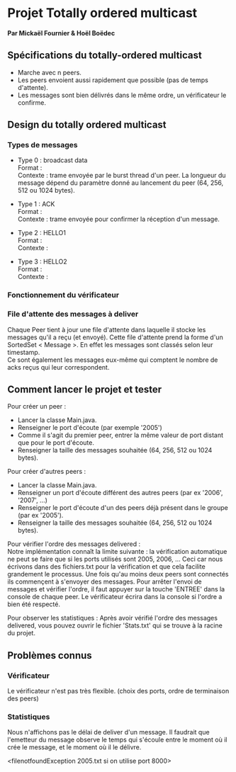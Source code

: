 # Projet Totally ordered multicast
#### Par Mickaël Fournier & Hoël Boëdec

## Spécifications du totally-ordered multicast
- Marche avec n peers.
- Les peers envoient aussi rapidement que possible (pas de temps d'attente).
- Les messages sont bien délivrés dans le même ordre, un vérificateur le confirme.


## Design du totally ordered multicast
### Types de messages
- Type 0 : broadcast data  
Format :  
Contexte : trame envoyée par le burst thread d'un peer. La longueur du message dépend du paramètre donné au lancement du peer (64, 256, 512 ou 1024 bytes).

- Type 1 : ACK  
Format :  
Contexte : trame envoyée pour confirmer la réception d'un message.

- Type 2 : HELLO1  
Format :  
Contexte :  

- Type 3 : HELLO2  
Format :  
Contexte :

### Fonctionnement du vérificateur

### File d'attente des messages à deliver
Chaque Peer tient à jour une file d'attente dans laquelle il stocke les messages qu'il a reçu (et envoyé). Cette file d'attente prend la forme d'un SortedSet < Message >. En effet les messages sont classés selon leur timestamp.  
Ce sont également les messages eux-même qui comptent le nombre de acks reçus qui leur correspondent.

## Comment lancer le projet et tester
Pour créer un peer :
- Lancer la classe Main.java.
- Renseigner le port d'écoute (par exemple '2005')
- Comme il s'agit du premier peer, entrer la même valeur de port distant que pour le port d'écoute.
- Renseigner la taille des messages souhaitée (64, 256, 512 ou 1024 bytes).

Pour créer d'autres peers :
- Lancer la classe Main.java.
- Renseigner un port d'écoute différent des autres peers (par ex '2006', '2007', ...)
- Renseigner le port d'écoute d'un des peers déjà présent dans le groupe (par ex '2005').
- Renseigner la taille des messages souhaitée (64, 256, 512 ou 1024 bytes).

Pour vérifier l'ordre des messages delivered :  
Notre implémentation connaît la limite suivante : la vérification automatique ne peut se faire que si les ports utilisés sont 2005, 2006, ... Ceci car nous écrivons dans des fichiers.txt pour la vérification et que cela facilite grandement le processus.
Une fois qu'au moins deux peers sont connectés ils commençent à s'envoyer des messages. Pour arrêter l'envoi de messages et vérifier l'ordre, il faut appuyer sur la touche 'ENTREE' dans la console de chaque peer. Le vérificateur écrira dans la console si l'ordre a bien été respecté.

Pour observer les statistiques :
Après avoir vérifié l'ordre des messages delivered, vous pouvez ouvrir le fichier 'Stats.txt' qui se trouve à la racine du projet.


## Problèmes connus
### Vérificateur
Le vérificateur n'est pas très flexible. (choix des ports, ordre de terminaison des peers)
### Statistiques
Nous n'affichons pas le délai de deliver d'un message. Il faudrait que l'emetteur du message observe le temps qui s'écoule entre le moment où il crée le message, et le moment où il le délivre.

<filenotfoundException 2005.txt si on utilise port 8000>

<The design of your fault-tolerant totally-ordered multicast>
<Where are the main entry points (classes, methods) in the code>
<The overall class design of your implementation>
<Other main points that are important in order to understand your code>
<stats : bandwidth et delai ??>
<Message.java l.43 format ???>
<burst mode : les peers doivent envoyer le plus rapidement possible>
<Verifier si il y a des try catch qui n exit pas : incorrect >
